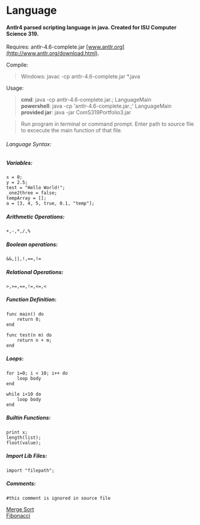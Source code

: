 # Language
#### Antlr4 parsed scripting language in java. Created for ISU Computer Science 319.  
  
Requires: antlr-4.6-complete.jar [www.antlr.org](http://www.antlr.org/download.html).  
  
Compile:   
> Windows: javac -cp antlr-4.6-complete.jar *.java   
  
Usage:  
>**cmd**: java -cp antlr-4.6-complete.jar.; LanguageMain  
>**powershell**: java -cp 'antlr-4.6-complete.jar.;' LanguageMain  
>**provided jar**: java -jar ComS319Portfolio3.jar  
  
>Run program in terminal or command prompt. Enter path to source file to excecute the main function of that file.


###### Language Syntax:  
##### Variables: 
``` 
x = 0;
y = 2.5;
test = "Hello World!";
_one2three = false;
tempArray = [];
a = [3, 4, 5, true, 0.1, "temp"];
```
##### Arithmetic Operations:
`+,-,*,/,%`

##### Boolean operations:
`&&,||,!,==,!=`
  
##### Relational Operations:
`>,>=,==,!=,<=,<`  
  
##### Function Definition:  
```
func main() do  
    return 0;
end 

func test(n m) do
	return n + m;
end
``` 
##### Loops:
```
for i=0; i < 10; i++ do
    loop body
end

while i<10 do
    loop body
end
```
##### Builtin Functions:
```
print x;
length(list);
floot(value);
```

##### Import Lib Files:
`import "filepath";`

##### Comments:
`#this comment is ignored in source file`

[Merge Sort](examples/mergesort.319)  
[Fibonacci](examples/fibonacci.319)
